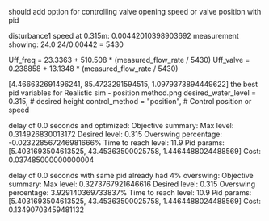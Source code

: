 should add option for controlling valve opening speed or valve position with pid

disturbance1 speed at 0.315m: 0.00442010398903692
measurement showing: 24.0
24/0.00442 = 5430

Uff_freq = 23.3363 + 510.508 * (measured_flow_rate / 5430)
Uff_valve = 0.238858 + 13.1348 * (measured_flow_rate / 5430)

[4.466632691496241, 85.4723291594515, 1.0979373894449622]
the best pid variables for Realistic sim - position method.png
        desired_water_level = 0.315, # desired height
        control_method = "position", # Control position or speed

delay of 0.0 seconds and optimized:
Objective summary:
         Max level: 0.314926830013172
         Desired level: 0.315
         Overswing percentage: -0.023228567246981666%
         Time to reach level: 11.9
         Pid params: [5.4031693504613525, 43.45363500025758, 1.4464488024488569]
         Cost: 0.037485000000000004

delay of 0.0 seconds with same pid already had 4% overswing:
Objective summary:
         Max level: 0.3273767921646616
         Desired level: 0.315
         Overswing percentage: 3.929140369733837%
         Time to reach level: 10.9
         Pid params: [5.4031693504613525, 43.45363500025758, 1.4464488024488569]
         Cost: 0.13490703459481132